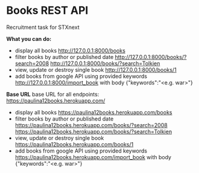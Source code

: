 # Books REST API
Recruitment task for STXnext

**What you can do:**

- display all books http://127.0.0.1:8000/books
- filter books by author or published date 
http://127.0.0.1:8000/books/?search=2008
http://127.0.0.1:8000/books/?search=Tolkien
- view, update or destroy single book http://127.0.0.1:8000/books/1
- add books from google API using provided keywords
http://127.0.0.1:8000/import_book with body {"keywords":"<e.g. war>"}



**Base URL**
base URL for all endpoints: https://paulina12books.herokuapp.com/

- display all books https://paulina12books.herokuapp.com/books
- filter books by author or published date 
https://paulina12books.herokuapp.com/books/?search=2008
https://paulina12books.herokuapp.com/books/?search=Tolkien
- view, update or destroy single book https://paulina12books.herokuapp.com/books/1
- add books from google API using provided keywords
https://paulina12books.herokuapp.com/import_book with body {"keywords":"<e.g. war>"}